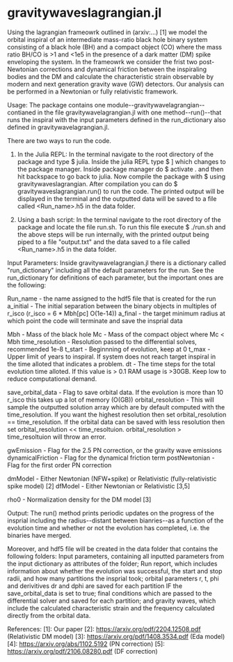 # gravitywaveslagrangian.jl

Using the lagrangian frameowrk outlined in (arxiv:...) [1] we model the orbital inspiral of an intermediate mass-ratio black hole binary system consisting of a black hole (BH) and a compact object (CO) where the mass ratio BH/CO is >1 and <1e5 in the presence of a dark matter (DM) spike enveloping the system. In the frameowrk we consider the frist two post-Newtonian corrections and dynamical friction between the inspiraling bodies and the DM and calculate the characteristic strain observable by modern and next generation gravity wave (GW) detectors. Our analysis can be performed in a Newtonian or fully relativistic framework.

Usage:
The package contains one module--gravitywavelagrangian--contianed in the file gravitywavelagrangian.jl with one method--run()--that runs the inspiral with the input parameters defined in the run_dictionary also defined in gravitywavelagrangian.jl. 

There are two ways to run the code. 

1) In the Julia REPL: In the terminal navigate to the root directory of the package and type $ julia. Inside the julia REPL type $ ] which changes to the package manager. Inside package manager do $ activate . and then hit backspace to go back to julia. Now compile the package with $ using gravitywaveslagrangian. After compilation you can do $ gravitywaveslagrangian.run() to run the code. The printed output will be displayed in the terminal and the outputted data will be saved to a file called <Run_name>.h5 in the data folder.

2) Using a bash script: In the terminal navigate to the root directory of the package and locate the file run.sh. To run this file execute $ ./run.sh and the above steps will be run internally, with the printed output being piped to a file "output.txt" and the data saved to a file called <Run_name>.h5 in the data folder.

Input Parameters:
Inside gravitywavelagrangian.jl there is a dictionary called "run_dictionary" including all the default parameters for the run. See the run_dictionary for definitions of each parameter, but the important ones are the following:

Run_name - the name assigned to the hdf5 file that is created for the run
a_initial - The initial separation between the binary objects in multiples of r_isco (r_isco = 6 * Mbh[pc] O(1e-14))
a_final - the target minimum radius at which point the code will terminate and save the insprial data

Mbh - Mass of the black hole
Mc - Mass of the compact object where Mc < Mbh
time_resolution - Resolution passed to the differential solves, recommended 1e-8
t_start - Beginnning of evolution, keep at 0
t_max - Upper limit of years to inspiral. If system does not reach target inspiral in the time alloted that indicates a problem.
dt - The time steps for the total evolution time alloted. If this value is > 0.1 RAM usage is >30GB. Keep low to reduce computational demand. 

save_orbital_data - Flag to save orbital data. If the evolution is more than 10 r_isco this takes up a lot of memory (O(GB)) 
orbital_resolution - This will sample the outputted solution array which are by default computed with the time_resolution. If you want the highest resolution then set orbital_resolution == time_resolution. If the orbital data can be saved with less resolution then set orbital_resolution << time_resoltuion. orbital_resolution > time_resoltuion will throw an error. 

gwEmission - Flag for the 2.5 PN correction, or the gravity wave emissions
dynamicalFriction - Flag for the dynamical friction term
postNewtonian - Flag for the first order PN correction 

dmModel - Either Newtonian (NFW+spike) or Relativistic (fully-relativistic spike model) [2]
dfModel - Either Newtonian or Relativistic [3,5]

rho0 - Normalization density for the DM model [3]

Output:
The run() method prints periodic updates on the progress of the insprial including the radius--distant between bianries--as a function of the evolution time and whether or not the evolution has completed, i.e. the binaries have merged. 

Moreover, and hdf5 file will be created in the data folder that contains the following folders: Input parameters, containing all inputted parameters from the input dictionary as attributes of the folder; Run report, which includes information about whether the evolution was successful, the start and stop radii, and how many partitions the insprial took; orbital parameters r, t, phi and derivitives dr and dphi are saved for each partition IF the save_orbital_data is set to true; final conditions which are passed to the differential solver and saved for each partition; and gravity waves, which include the calculated characteristic strain and the frequency calculated directly from the orbital data.  

References:
[1]: Our paper
[2]: https://arxiv.org/pdf/2204.12508.pdf (Relativistic DM model)
[3]: https://arxiv.org/pdf/1408.3534.pdf (Eda model)
[4]: https://arxiv.org/abs/1102.5192 (PN correction)
[5]: https://arxiv.org/pdf/2106.08280.pdf (DF correction)
